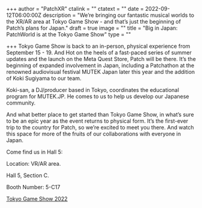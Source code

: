 +++
author = "PatchXR"
ctalink = ""
ctatext = ""
date = 2022-09-12T06:00:00Z
description = "We’re bringing our fantastic musical worlds to the XR/AR area at Tokyo Game Show - and that’s just the beginning of Patch’s plans for Japan."
draft = true
image = ""
title = "Big in Japan: PatchWorld is at the Tokyo Game Show"
type = ""

+++
Tokyo Game Show is back to an in-person, physical experience from September 15 - 19. And Hot on the heels of a fast-paced series of summer updates and the launch on the Meta Quest Store, Patch will be there. It’s the beginning of expanded involvement in Japan, including a Patchathon at the renowned audiovisual festival MUTEK Japan later this year and the addition of Koki Sugiyama to our team.

Koki-san, a DJ/producer based in Tokyo, coordinates the educational program for MUTEK.JP. He comes to us to help us develop our Japanese community.

And what better place to get started than Tokyo Game Show, in what’s sure to be an epic year as the event returns to physical form. It’s the first-ever trip to the country for Patch, so we’re excited to meet you there. And watch this space for more of the fruits of our collaborations with everyone in Japan.

Come find us in Hall 5:

Location: VR/AR area.

Hall 5, Section C.

Booth Number: 5-C17

[Tokyo Game Show 2022](https://tgs.nikkeibp.co.jp/tgs/2022/en/index.html)